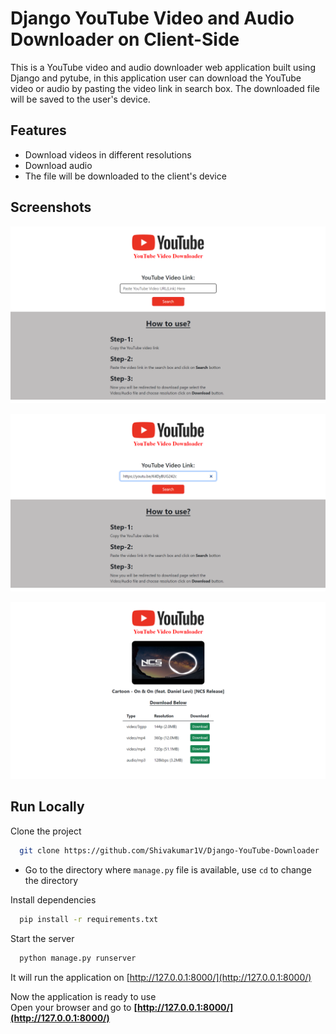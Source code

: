 
# Django YouTube Video and Audio Downloader on Client-Side

This is a YouTube video and audio downloader web application built using Django and pytube, in this application user can download the YouTube video or audio by pasting the video link in search box. The downloaded file will be saved to the user's device.



## Features

- Download videos in different resolutions
- Download audio
- The file will be downloaded to the client's device



## Screenshots

![img1](screenshots/img1.png) 

![img2](screenshots/img2.png) 

![img3](screenshots/img3.png) 







## Run Locally

Clone the project

```bash
  git clone https://github.com/Shivakumar1V/Django-YouTube-Downloader
```
- Go to the directory where `manage.py` file is available, use `cd` to change the directory 

Install dependencies

```bash
  pip install -r requirements.txt
```

Start the server

```bash
  python manage.py runserver
```

It will run the application on [http://127.0.0.1:8000/](http://127.0.0.1:8000/)

Now the application is ready to use  
Open your browser and go to **[http://127.0.0.1:8000/](http://127.0.0.1:8000/)** 